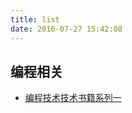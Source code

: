 ```yaml
---
title: list
date: 2016-07-27 15:42:08
---
```


## 编程相关

- [编程技术技术书籍系列一](http://www.leihu.xyz/2016/07/27/tech-booklist/)
  